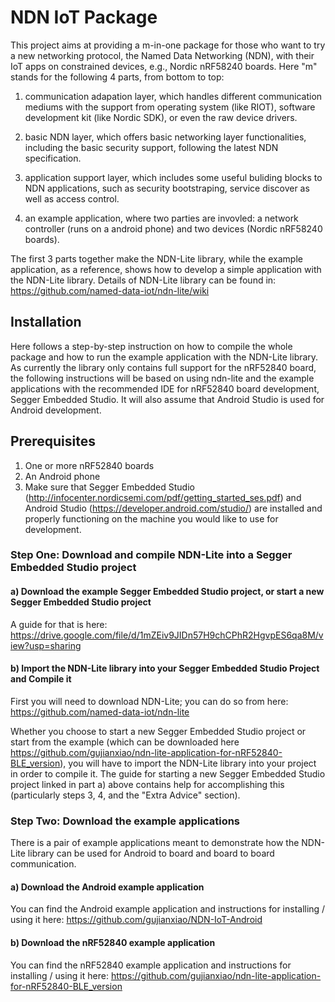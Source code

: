 # NDN IoT Package 

This project aims at providing a m-in-one package for those who want to try a new networking protocol, the Named Data Networking (NDN), with their IoT apps on constrained devices, e.g., Nordic nRF58240 boards. Here "m" stands for the following 4 parts, from bottom to top: 

1) communication adapation layer, which handles different communication mediums with the support from operating system (like RIOT), software development kit (like Nordic SDK), or even the raw device drivers.

2) basic NDN layer, which offers basic networking layer functionalities, including the basic security support, following the latest NDN specification.

3) application support layer, which includes some useful buliding blocks to NDN applications, such as security bootstraping, service discover as well as access control.

4) an example application, where two parties are invovled: a network controller (runs on a android phone) and two devices (Nordic nRF58240 boards).

The first 3 parts together make the NDN-Lite library, while the example application, as a reference, shows how to develop a simple application with the NDN-Lite library. 
Details of NDN-Lite library can be found in: https://github.com/named-data-iot/ndn-lite/wiki

## Installation
Here follows a step-by-step instruction on how to compile the whole package and how to run the example application with the NDN-Lite library. As currently the library only contains full support for the nRF52840 board, the following instructions will be based on using ndn-lite and the example applications with the recommended IDE for nRF52840 board development, Segger Embedded Studio. It will also assume that Android Studio is used for Android development.

## Prerequisites
1) One or more nRF52840 boards
2) An Android phone
3) Make sure that Segger Embedded Studio (http://infocenter.nordicsemi.com/pdf/getting_started_ses.pdf) and Android Studio (https://developer.android.com/studio/) are installed and properly functioning on the machine you would like to use for development.
  
### Step One: Download and compile NDN-Lite into a Segger Embedded Studio project

#### a) Download the example Segger Embedded Studio project, or start a new Segger Embedded Studio project
A guide for that is here: https://drive.google.com/file/d/1mZEiv9JIDn57H9chCPhR2HgvpES6qa8M/view?usp=sharing
      
#### b) Import the NDN-Lite library into your Segger Embedded Studio Project and Compile it

First you will need to download NDN-Lite; you can do so from here:
    https://github.com/named-data-iot/ndn-lite

Whether you choose to start a new Segger Embedded Studio project or start from the example (which can be downloaded here https://github.com/gujianxiao/ndn-lite-application-for-nRF52840-BLE_version), you will have to import the NDN-Lite library into your project in order to compile it. The guide for starting a new Segger Embedded Studio project linked in part a) above contains help for accomplishing this (particularly steps 3, 4, and the "Extra Advice" section).
      
### Step Two: Download the example applications

There is a pair of example applications meant to demonstrate how the NDN-Lite library can be used for Android to board and board to board communication.

#### a) Download the Android example application

You can find the Android example application and instructions for installing / using it here:
    https://github.com/gujianxiao/NDN-IoT-Android
    
#### b) Download the nRF52840 example application
    
You can find the nRF52840 example application and instructions for installing / using it here:
    https://github.com/gujianxiao/ndn-lite-application-for-nRF52840-BLE_version

